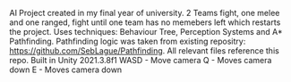 AI Project created in my final year of university. 2 Teams fight, one melee and one ranged, fight until one team has no memebers left which restarts the project. Uses techniques: Behaviour Tree, Perception Systems and A* Pathfinding. Pathfinding logic was taken from existing repositry: https://github.com/SebLague/Pathfinding. All relevant files reference this repo. Built in Unity 2021.3.8f1
WASD - Move camera
Q - Moves camera down
E - Moves camera down